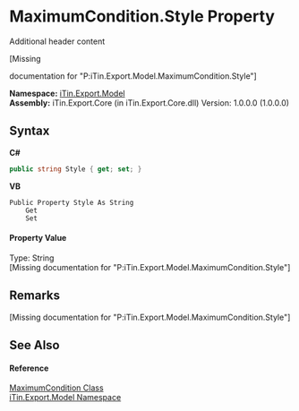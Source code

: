 # MaximumCondition.Style Property 
Additional header content 

\[Missing <summary> documentation for "P:iTin.Export.Model.MaximumCondition.Style"\]

**Namespace:**&nbsp;<a href="N_iTin_Export_Model">iTin.Export.Model</a><br />**Assembly:**&nbsp;iTin.Export.Core (in iTin.Export.Core.dll) Version: 1.0.0.0 (1.0.0.0)

## Syntax

**C#**<br />
``` C#
public string Style { get; set; }
```

**VB**<br />
``` VB
Public Property Style As String
	Get
	Set
```


#### Property Value
Type: String<br />\[Missing <value> documentation for "P:iTin.Export.Model.MaximumCondition.Style"\]

## Remarks
\[Missing <remarks> documentation for "P:iTin.Export.Model.MaximumCondition.Style"\]

## See Also


#### Reference
<a href="T_iTin_Export_Model_MaximumCondition">MaximumCondition Class</a><br /><a href="N_iTin_Export_Model">iTin.Export.Model Namespace</a><br />